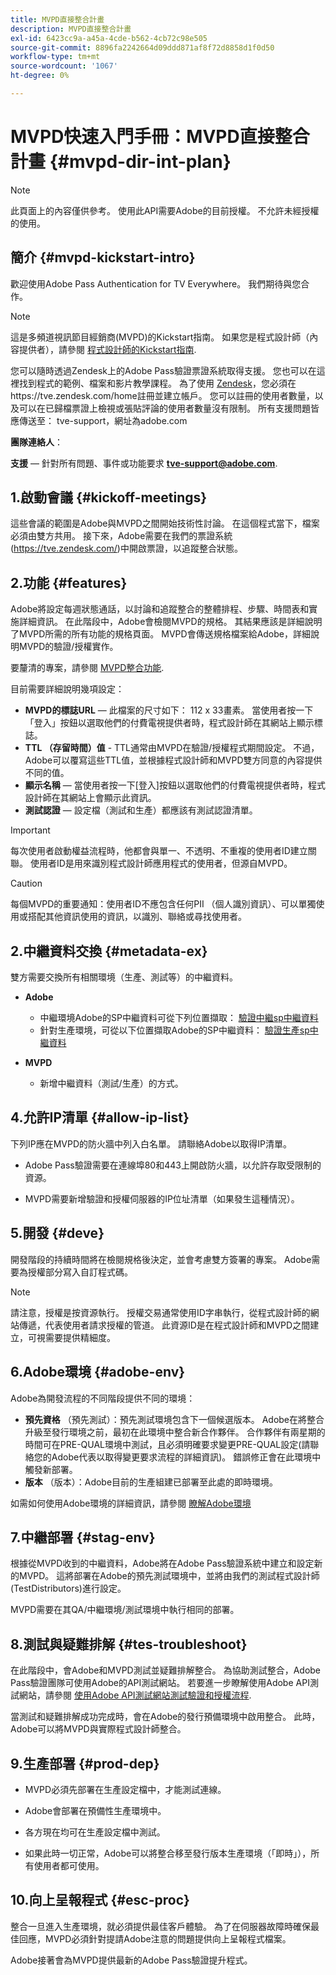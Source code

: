 ```yaml
---
title: MVPD直接整合計畫
description: MVPD直接整合計畫
exl-id: 6423cc9a-a45a-4cde-b562-4cb72c98e505
source-git-commit: 8896fa2242664d09ddd871af8f72d8858d1f0d50
workflow-type: tm+mt
source-wordcount: '1067'
ht-degree: 0%

---
```


# MVPD快速入門手冊：MVPD直接整合計畫 {#mvpd-dir-int-plan}

>[!NOTE]
>
>此頁面上的內容僅供參考。 使用此API需要Adobe的目前授權。 不允許未經授權的使用。

## 簡介 {#mvpd-kickstart-intro}

歡迎使用Adobe Pass Authentication for TV Everywhere。  我們期待與您合作。

>[!NOTE]
>
>這是多頻道視訊節目經銷商(MVPD)的Kickstart指南。 如果您是程式設計師（內容提供者），請參閱 [程式設計師的Kickstart指南](/help/authentication/programmer-kickstart-guide.md).

您可以隨時透過Zendesk上的Adobe Pass驗證票證系統取得支援。 您也可以在這裡找到程式的範例、檔案和影片教學課程。 為了使用 [Zendesk](https://adobeprimetime.zendesk.com/)，您必須在https://tve.zendesk.com/home註冊並建立帳戶。 您可以註冊的使用者數量，以及可以在已歸檔票證上檢視或張貼評論的使用者數量沒有限制。 所有支援問題皆應傳送至： tve-support，網址為adobe.com

**團隊連絡人**：

**支援**  — 針對所有問題、事件或功能要求 **tve-support@adobe.com**.

## 1.啟動會議 {#kickoff-meetings}

這些會議的範圍是Adobe與MVPD之間開始技術性討論。 在這個程式當下，檔案必須由雙方共用。 接下來，Adobe需要在我們的票證系統(https://tve.zendesk.com/)中開啟票證，以追蹤整合狀態。

## 2.功能 {#features}

Adobe將設定每週狀態通話，以討論和追蹤整合的整體排程、步驟、時間表和實施詳細資訊。 在此階段中，Adobe會檢閱MVPD的規格。 其結果應該是詳細說明了MVPD所需的所有功能的規格頁面。 MVPD會傳送規格檔案給Adobe，詳細說明MVPD的驗證/授權實作。

要釐清的專案，請參閱 [MVPD整合功能](/help/authentication/mvpd-integr-features.md).

目前需要詳細說明幾項設定：

* **MVPD的標誌URL**  — 此檔案的尺寸如下： 112 x 33畫素。 當使用者按一下「登入」按鈕以選取他們的付費電視提供者時，程式設計師在其網站上顯示標誌。
* **TTL （存留時間）值** - TTL通常由MVPD在驗證/授權程式期間設定。 不過，Adobe可以覆寫這些TTL值，並根據程式設計師和MVPD雙方同意的內容提供不同的值。
* **顯示名稱**  — 當使用者按一下[登入]按鈕以選取他們的付費電視提供者時，程式設計師在其網站上會顯示此資訊。
* **測試認證**  — 設定檔（測試和生產）都應該有測試認證清單。

>[!IMPORTANT]
>
>每次使用者啟動權益流程時，他都會與單一、不透明、不重複的使用者ID建立關聯。  使用者ID是用來識別程式設計師應用程式的使用者，但源自MVPD。

>[!CAUTION]
>
>每個MVPD的重要通知：使用者ID不應包含任何PII （個人識別資訊）、可以單獨使用或搭配其他資訊使用的資訊，以識別、聯絡或尋找使用者。

## 2.中繼資料交換 {#metadata-ex}

雙方需要交換所有相關環境（生產、測試等）的中繼資料。

* **Adobe**
   * 中繼環境Adobe的SP中繼資料可從下列位置擷取： [驗證中繼sp中繼資料](https://sp.auth-staging.adobe.com/sp/metadata)
   * 針對生產環境，可從以下位置擷取Adobe的SP中繼資料： [驗證生產sp中繼資料](https://sp.auth.adobe.com/sp/metadata)

* **MVPD**
   * 新增中繼資料（測試/生產）的方式。

## 4.允許IP清單 {#allow-ip-list}

下列IP應在MVPD的防火牆中列入白名單。 請聯絡Adobe以取得IP清單。

* Adobe Pass驗證需要在連線埠80和443上開啟防火牆，以允許存取受限制的資源。

* MVPD需要新增驗證和授權伺服器的IP位址清單（如果發生這種情況）。

## 5.開發 {#deve}

開發階段的持續時間將在檢閱規格後決定，並會考慮雙方簽署的專案。 Adobe需要為授權部分寫入自訂程式碼。

>[!NOTE]
>
>請注意，授權是按資源執行。 授權交易通常使用ID字串執行，從程式設計師的網站傳遞，代表使用者請求授權的管道。 此資源ID是在程式設計師和MVPD之間建立，可視需要提供精細度。

## 6.Adobe環境 {#adobe-env}

Adobe為開發流程的不同階段提供不同的環境：

* **預先資格** （預先測試）：預先測試環境包含下一個候選版本。 Adobe在將整合升級至發行環境之前，最初在此環境中整合新合作夥伴。 合作夥伴有兩星期的時間可在PRE-QUAL環境中測試，且必須明確要求變更PRE-QUAL設定(請聯絡您的Adobe代表以取得變更要求流程的詳細資訊)。 錯誤修正會在此環境中觸發新部署。
* **版本** （版本）：Adobe目前的生產組建已部署至此處的即時環境。

如需如何使用Adobe環境的詳細資訊，請參閱 [瞭解Adobe環境](/help/authentication/understanding-the-adobe-environments.md)

## 7.中繼部署 {#stag-env}

根據從MVPD收到的中繼資料，Adobe將在Adobe Pass驗證系統中建立和設定新的MVPD。 這將部署在Adobe的預先測試環境中，並將由我們的測試程式設計師(TestDistributors)進行設定。

MVPD需要在其QA/中繼環境/測試環境中執行相同的部署。

## 8.測試與疑難排解 {#tes-troubleshoot}

在此階段中，會Adobe和MVPD測試並疑難排解整合。 為協助測試整合，Adobe Pass驗證團隊可使用Adobe的API測試網站。 若要進一步瞭解使用Adobe API測試網站，請參閱 [使用Adobe API測試網站測試驗證和授權流程](/help/authentication/test-authn-authz-flows-using-adobes-api-test-site.md).

當測試和疑難排解成功完成時，會在Adobe的發行預備環境中啟用整合。 此時，Adobe可以將MVPD與實際程式設計師整合。

## 9.生產部署 {#prod-dep}

* MVPD必須先部署在生產設定檔中，才能測試連線。

* Adobe會部署在預備性生產環境中。

* 各方現在均可在生產設定檔中測試。

* 如果此時一切正常，Adobe可以將整合移至發行版本生產環境（「即時」），所有使用者都可使用。

## 10.向上呈報程式 {#esc-proc}

整合一旦進入生產環境，就必須提供最佳客戶體驗。 為了在伺服器故障時確保最佳回應，MVPD必須針對提請Adobe注意的問題提供向上呈報程式檔案。

Adobe接著會為MVPD提供最新的Adobe Pass驗證提升程式。


<!--- [!RELATEDINFORMATION]
>
>* [Programmer Kickstart Guide](/help/authentication/programmer-kickstart-guide.md)
>* [MVPD Integration Guide](/help/authentication/mvpd-integr-features.md)
-->
